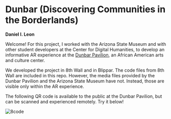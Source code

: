 # Dunbar (Discovering Communities in the Borderlands)

**Daniel I. Leon**

Welcome! For this project, I worked with the Arizona State Museum and with other student developers at the Center for Digital Humanities, to develop an informative AR experience at the [Dunbar Pavilion](https://thedunbartucson.org/), an African American arts and culture center.

We developed the project in 8th Wall and in Blippar. The code files from 8th Wall are included in this repo. However, the media files provided by the Dunbar Pavilion and the Arizona State Museum have not. Instead, those are visible only within the AR experience.

The following QR code is available to the public at the Dunbar Pavilion, but can be scanned and experienced remotely. Try it below!

![8code](https://user-images.githubusercontent.com/95253522/209899086-0a4679ec-d072-4094-9d43-1045661484c7.png)
